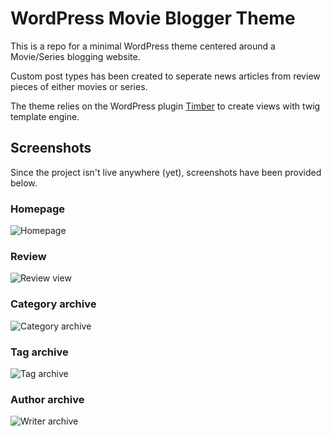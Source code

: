 # WordPress Movie Blogger Theme
This is a repo for a minimal WordPress theme centered around a Movie/Series blogging website.

Custom post types has been created to seperate news articles from review pieces of either movies or series.

The theme relies on the WordPress plugin [Timber](https://upstatement.com/timber/) to create views with twig template engine.

## Screenshots
Since the project isn't live anywhere (yet), screenshots have been provided below.

### Homepage
![Homepage](screenshots/homepage.png)

### Review
![Review view](screenshots/review.png)

### Category archive
![Category archive](screenshots/category.png)

### Tag archive
![Tag archive](screenshots/tag.png)

### Author archive
![Writer archive](screenshots/author.png)
